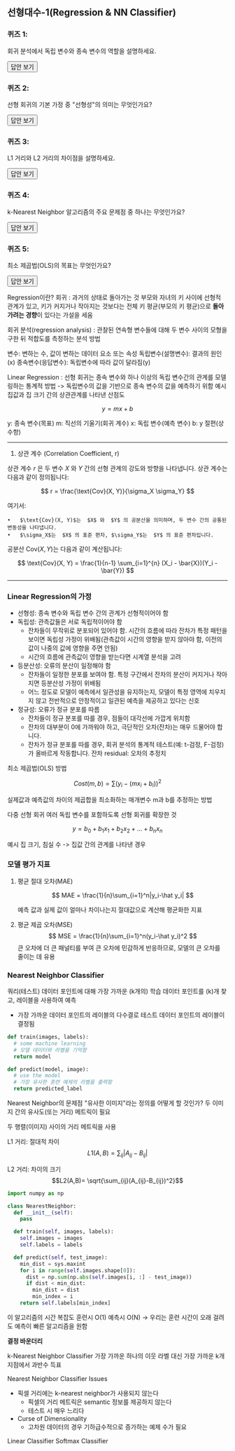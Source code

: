 ## 선형대수-1(Regression & NN Classifier)

### 퀴즈 1:

회귀 분석에서 독립 변수와 종속 변수의 역할을 설명하세요.

<div class="answer">
    <button class="toggle-answer">답안 보기</button>
    <div class="answer-content" style="display: none;">
       <strong>답안:</strong>
       독립 변수는 결과의 원인으로 작용하며, 종속 변수는 독립 변수에 따라 값이 달라지는 변수입니다.
    </div>
</div>

### 퀴즈 2:

선형 회귀의 기본 가정 중 "선형성"의 의미는 무엇인가요?

<div class="answer">
    <button class="toggle-answer">답안 보기</button>
    <div class="answer-content" style="display: none;">
       <strong>답안:</strong>
       종속 변수와 독립 변수 간의 관계가 선형적이어야 한다는 의미입니다.
    </div>
</div>

### 퀴즈 3:

L1 거리와 L2 거리의 차이점을 설명하세요.

<div class="answer">
    <button class="toggle-answer">답안 보기</button>
    <div class="answer-content" style="display: none;">
       <strong>답안:</strong>
       L1 거리는 절대적 차이를 합산한 것이며, L2 거리는 차이의 크기를 제곱한 후 합산한 것입니다.
    </div>
</div>

### 퀴즈 4:

k-Nearest Neighbor 알고리즘의 주요 문제점 중 하나는 무엇인가요?

<div class="answer">
    <button class="toggle-answer">답안 보기</button>
    <div class="answer-content" style="display: none;">
       <strong>답안:</strong>
       고차원 데이터에서 예제 수가 기하급수적으로 증가하여 발생하는 "Curse of Dimensionality"입니다.
    </div>
</div>

### 퀴즈 5:

최소 제곱법(OLS)의 목표는 무엇인가요?

<div class="answer">
    <button class="toggle-answer">답안 보기</button>
    <div class="answer-content" style="display: none;">
       <strong>답안:</strong>
       실제 값과 예측 값의 차이의 제곱합을 최소화하는 매개변수 m과 b를 추정하는 것입니다.
    </div>
</div>

Regression이란?
회귀 : 과거의 상태로 돌아가는 것
부모와 자녀의 키 사이에 선형적 관계가 있고, 키가 커지거나 작아지는 것보다는 전체 키 평균(부모의 키 평균)으로 **돌아가려는 경향**이 있다는 가설을 세움

회귀 분석(regression analysis)
: 관찰된 연속형 변수들에 대해 두 변수 사이의 모형을 구한 뒤 적합도를 측정하는 분석 방법

변수: 변하는 수, 값이 변하는 데이터 요소 또는 속성
독립변수(설명변수): 결과의 원인(x)
종속변수(응답변수): 독립변수에 따라 값이 달라짐(y)

Linear Regression
: 선형 회귀는 종속 변수와 하나 이상의 독립 변수간의 관계를 모델링하는 통계적 방법
-> 독립변수의 값을 기반으로 종속 변수의 값을 예측하기 위함
예시
집값과 집 크기 간의 상관관계를 나타낸 산점도

$$
y = mx +b
$$

y: 종속 변수(목표)
m: 직선의 기울기(회귀 계수)
x: 독립 변수(예측 변수)
b: y 절편(상수항)

---

1. 상관 계수 (Correlation Coefficient, r)

상관 계수 $r$ 은 두 변수 $X$ 와 $Y$ 간의 선형 관계의 강도와 방향을 나타냅니다. 상관 계수는 다음과 같이 정의됩니다:

$$
r = \frac{\text{Cov}(X, Y)}{\sigma_X \sigma_Y}
$$

여기서:

    •	$\text{Cov}(X, Y)$는  $X$ 와  $Y$ 의 공분산을 의미하며, 두 변수 간의 공통된 변동성을 나타냅니다.
    •	$\sigma_X$는  $X$ 의 표준 편차, $\sigma_Y$는  $Y$ 의 표준 편차입니다.

공분산 $\text{Cov}(X, Y)$는 다음과 같이 계산됩니다:

$$
\text{Cov}(X, Y) = \frac{1}{n-1} \sum_{i=1}^{n} (X_i - \bar{X})(Y_i - \bar{Y})
$$

---

### Linear Regression의 가정

- 선형성: 종속 변수와 독립 변수 간의 관계가 선형적이어야 함
- 독립성: 관측값들은 서로 독립적이어야 함
  - 잔차들이 무작위로 분포되어 있어야 함. 시간의 흐름에 따라 잔차가 특정 패턴을 보이면 독립성 가정이 위배됨(관측값이 시간의 영향을 받지 않아야 함, 이전의 값이 나중의 값에 영향을 주면 안됨)
  - 시간의 흐름에 관측값이 영향을 받는다면 시계열 분석을 고려
- 등분산성: 오류의 분산이 일정해야 함
  - 잔차들이 일정한 분포를 보여야 함. 특정 구간에서 잔차의 분산이 커지거나 작아지면 등분산성 가정이 위배됨
  - 어느 정도로 모델이 예측에서 일관성을 유지하는지, 모델이 특정 영역에 치우치지 않고 전반적으로 안정적이고 일관된 예측을 제공하고 있다는 신호
- 정규성: 오류가 정규 분포를 따름
  - 잔차들이 정규 분포를 따를 경우, 점들이 대각선에 가깝게 위치함
  - 잔차의 대부분이 0에 가까워야 하고, 극단적인 오차(잔차)는 매우 드물어야 합니다.
  - 잔차가 정규 분포를 따를 경우, 회귀 분석의 통계적 테스트(예: t-검정, F-검정)가 올바르게 작동합니다.
    잔차 residual: 오차의 추정치

최소 제곱법(OLS) 방법

$$
Cost(m, b) = \sum(y_i - (mx_i+b_i))^2
$$

실제값과 예측값의 차이의 제곱합을 최소화하는 매개변수 m과 b를 추정하는 방법

다중 선형 회귀
여러 독립 변수를 포함하도록 선형 회귀를 확장한 것

$$
y = b_0+b_1x_1+b_2x_2+...+b_nx_n
$$

예시
집 크기, 침실 수 -> 집값 간의 관계를 나타낸 경우

### 모델 평가 지표

1. 평균 절대 오차(MAE)

   $$
   MAE =  \frac{1}{n}\sum_{i=1}^n|y_i-\hat y_i|
   $$

   예측 값과 실제 값이 얼마나 차이나는지 절대값으로 계산해 평균화한 지표

2. 평균 제곱 오차(MSE)
   $$
   MSE = \frac{1}{n}\sum_{i=1}^n(y_i-\hat y_i)^2
   $$
   큰 오차에 더 큰 패널티를 부여
   큰 오차에 민감하게 반응하므로, 모델의 큰 오차를 줄이는 데 유용

### Nearest Neighbor Classifier

쿼리(테스트) 데이터 포인트에 대해 가장 가까운 (k개의) 학습 데이터 포인트를 (k)개 찾고, 레이블을 사용하여 예측

- 가장 가까운 데이터 포인트의 레이블의 다수결로 테스트 데이터 포인트의 레이블이 결정됨

```python
def train(images, labels):
  # some machine learning
  # 모델 데이터와 라벨을 기억함
  return model

def predict(model, image):
  # use the model
  # 가장 유사한 훈련 예제의 라벨을 출력함
  return predicted_label
```

Nearest Neighbor의 문제점
"유사한 이미지"라는 정의를 어떻게 할 것인가?
두 이미지 간의 유사도(또는 거리) 메트릭이 필요

두 행렬(이미지) 사이의 거리 메트릭을 사용

L1 거리: 절대적 차이
$$L1(A, B) = \sum_{ij} |A_{ij}- B_{ij}|$$

L2 거리: 차이의 크기
$$L2(A,B)= \sqrt{\sum_{ij}(A_{ij}-B_{ij})^2}$$

```python
import numpy as np

class NearestNeighbor:
  def __init__(self):
    pass

  def train(self, images, labels):
    self.images = images
    self.labels = labels

  def predict(self, test_image):
    min_dist = sys.maxint
    for i in range(self.images.shape[0]):
      dist = np.sum(np.abs(self.images[i, :] - test_image))
      if dist < min_dist:
        min_dist = dist
        min_index = i
    return self.labels[min_index]
```

이 알고리즘의 시간 복잡도
훈련시 O(1)
예측시 O(N)
-> 우리는 훈련 시간이 오래 걸려도 예측이 빠른 알고리즘을 원함

**결정 바운더리**

k-Nearest Neighbor Classifier
가장 가까운 하나의 이웃 라벨 대신 가장 가까운 k개 지점에서 과반수 득표

Nearest Neighbor Classifier Issues

- 픽셀 거리에는 k-nearest neighbor가 사용되지 않는다
  - 픽셀의 거리 메트릭은 semantic 정보를 제공하지 않는다
  - 테스트 시 매우 느리다
- Curse of Dimensionality
  - 고차원 데이터의 경우 기하급수적으로 증가하는 예제 수가 필요

Linear Classifier
Softmax Classifier
